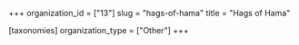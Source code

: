 +++
organization_id = ["13"]
slug = "hags-of-hama"
title = "Hags of Hama"

[taxonomies]
organization_type = ["Other"]
+++


